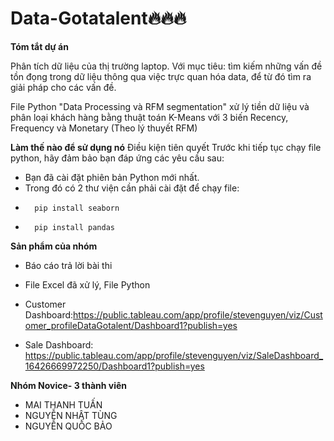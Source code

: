 # Data-Gotatalent🔥🔥🔥

**Tóm tắt dự án**

Phân tích dữ liệu của thị trường laptop. Với mục tiêu: tìm kiếm những vấn đề tồn đọng trong dữ liệu thông qua việc trực quan hóa data, để từ đó tìm ra giải pháp cho các vấn đề.

File Python "Data Processing và RFM segmentation" xử lý tiền dữ liệu và phân loại khách hàng bằng thuật toán K-Means với 3 biến Recency, Frequency và Monetary (Theo lý thuyết RFM)

**Làm thế nào để sử dụng nó**
Điều kiện tiên quyết
Trước khi tiếp tục chạy file python, hãy đảm bảo bạn đáp ứng các yêu cầu sau:
* Bạn đã cài đặt phiên bản Python mới nhất. 
* Trong đó có 2 thư viện cần phải cài đặt để chạy file:
*       pip install seaborn
*       pip install pandas

**Sản phẩm của nhóm**

* Báo cáo trả lời bài thi

* File Excel đã xử lý, File Python

* Customer Dashboard:https://public.tableau.com/app/profile/stevenguyen/viz/Customer_profileDataGotalent/Dashboard1?publish=yes

* Sale Dashboard: https://public.tableau.com/app/profile/stevenguyen/viz/SaleDashboard_16426669972250/Dashboard1?publish=yes

**Nhóm Novice- 3 thành viên**
*   MAI THANH TUẤN
*   NGUYỄN NHẬT TÙNG
*   NGUYỄN QUỐC BẢO
